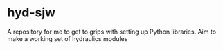 # hyd-sjw
A repository for me to get to grips with setting up Python libraries. Aim to make a working set of hydraulics modules 
